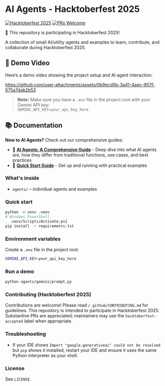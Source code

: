 # AI Agents - Hacktoberfest 2025

[![Hacktoberfest 2025](https://img.shields.io/badge/Hacktoberfest-2025-blueviolet)](https://hacktoberfest.com/)
[![PRs Welcome](https://img.shields.io/badge/PRs-welcome-brightgreen.svg)](http://makeapullrequest.com)

🎃 This repository is participating in Hacktoberfest 2025!


A collection of small AI/utility agents and examples to learn, contribute, and collaborate during Hacktoberfest 2025.

## 🧠 Demo Video

Here’s a demo video showing the project setup and AI agent interaction:

https://github.com/user-attachments/assets/0b9ecd5b-3a41-4aec-957f-675a7dab2b53

> **Note:** Make sure you have a `.env` file in the project root with your Gemini API key:  
> `GEMINI_API_KEY=your_api_key_here`

## 📚 Documentation

**New to AI Agents?** Check out our comprehensive guides:

- 📖 **[AI Agents: A Comprehensive Guide](./AI_AGENTS_DOCUMENTATION.md)** - Deep dive into what AI agents are, how they differ from traditional functions, use cases, and best practices
- 🚀 **[Quick Start Guide](./docs/AI_AGENTS_QUICK_START.md)** - Get up and running with practical examples

### What's inside
- `agents/` – individual agents and examples

### Quick start
```bash
python -m venv .venv
# Windows PowerShell
. .venv/Scripts/Activate.ps1
pip install -r requirements.txt
```

### Environment variables
Create a `.env` file in the project root:
```bash
GEMINI_API_KEY=your_api_key_here
```

### Run a demo
```bash
python agents/gemini/prompt.py
```

### Contributing (Hacktoberfest 2025)
Contributions are welcome! Please read `/.github/CONTRIBUTING.md` for guidelines. This repository is intended to participate in Hacktoberfest 2025. Substantive PRs are appreciated; maintainers may use the `hacktoberfest-accepted` label when appropriate.

### Troubleshooting
- If your IDE shows `Import "google.generativeai" could not be resolved` but `pip` shows it installed, restart your IDE and ensure it uses the same Python interpreter as your shell.

### License
See `LICENSE`.


